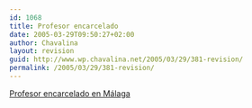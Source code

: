 ```yaml
---
id: 1068
title: Profesor encarcelado
date: 2005-03-29T09:50:27+02:00
author: Chavalina
layout: revision
guid: http://www.wp.chavalina.net/2005/03/29/381-revision/
permalink: /2005/03/29/381-revision/
---
```

<a href="http://argentina.indymedia.org/news/2005/03/273150.php" target="_blank">Profesor encarcelado en Málaga</a>